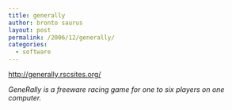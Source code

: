 ```yaml
---
title: generally
author: bronto saurus
layout: post
permalink: /2006/12/generally/
categories:
  - software
---
```

<a href="http://generally.rscsites.org/" target="_blank" >http://generally.rscsites.org/</a>

*GeneRally is a freeware racing game for one to six players on one computer.*
